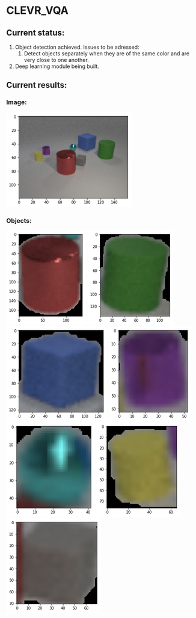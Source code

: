 # CLEVR_VQA

## Current status: 
1. Object detection achieved.
  Issues to be adressed:
    1. Detect objects separately when they are of the same color and are very close to one another.
2. Deep learning module being built.

## Current results:

### Image:
![](images/image.png)

### Objects:
![](images/result_1.png)
![](images/result_2.png)
![](images/result_3.png)
![](images/result_4.png)
![](images/result_5.png)
![](images/result_6.png)
![](images/result_7.png)
